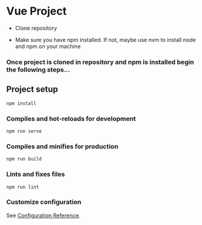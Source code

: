 # Vue Project

- Clone repository

- Make sure you have npm installed. If not, maybe use nvm to install node and npm on your machine

### Once project is cloned in repository and npm is installed begin the following steps...

## Project setup
```
npm install
```

### Compiles and hot-reloads for development
```
npm run serve
```

### Compiles and minifies for production
```
npm run build
```

### Lints and fixes files
```
npm run lint
```

### Customize configuration
See [Configuration Reference](https://cli.vuejs.org/config/).
